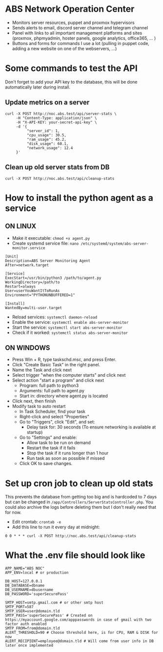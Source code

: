 # ABS Network Operation Center
  - Monitors server resources, puppet and proxmox hypervisors
  - Sends alerts to email, discord server channel and telegram channel
  - Panel with links to all important management platforms and sites (proxmox, phpmyadmin, hoster panels, google analytics, office365, ... )
  - Buttons and forms for commands I use a lot (pulling in puppet code, adding a new website on one of the webservers, ...)

# Some commands to test the API
Don't forget to add your API key to the database, this will be done automatically later during install.
## Update metrics on a server
```
curl -X POST http://noc.abs.test/api/server-stats \
     -H "Content-Type: application/json" \
     -H "X-API-KEY: your-secret-api-key" \
     -d '{
          "server_id": 1,
          "cpu_usage": 30.5,
          "ram_usage": 45.2,
          "disk_usage": 60.1,
          "network_usage": 12.4
     }'
```
## Clean up old server stats from DB
`curl -X POST http://noc.abs.test/api/cleanup-stats`

# How to install the python agent as a service
## ON LINUX
- Make it executable:
`chmod +x agent.py`
- Create systemd service file:
`nano /etc/systemd/system/abs-server-monitor.service`
```
[Unit]
Description=ABS Server Monitoring Agent
After=network.target

[Service]
ExecStart=/usr/bin/python3 /path/to/agent.py
WorkingDirectory=/path/to
Restart=always
User=userYouWantItToRunAs
Environment="PYTHONUNBUFFERED=1"

[Install]
WantedBy=multi-user.target
```
- Reload services:
`systemctl daemon-reload`  
- Enable the service:
`systemctl enable abs-server-monitor`  
- Start the service:
`systemctl start abs-server-monitor`  
- Check if it worked:
`systemctl status abs-server-monitor`  

## ON WINDOWS
- Press Win + R, type taskschd.msc, and press Enter.
- Click "Create Basic Task" in the right panel.
- Name the Task and click next
- Select trigger "when the computer starts" and click next
- Select action "start a program" and click next
     - Program: full path to python3
     - Arguments: full path to agent.py
     - Start in: directory where agent.py is located
- Click next, then finish
- Modify task to auto restart
     - In Task Scheduler, find your task
     - Right-click and select "Properties"
     - Go to "Triggers", click "Edit", and set:
          - Delay task for: 30 seconds (To ensure networking is available at startup)
     - Go to "Settings" and enable:
          - Allow task to be run on demand
          - Restart the task if it fails
          - Stop the task if it runs longer than 1 hour
          - Run task as soon as possible if missed
     - Click OK to save changes.

# Set up cron job to clean up old stats
This prevents the database from getting too big and is hardcoded to 7 days but can be changed in `/app/Controllers/ServerStatsController.php`. You could also archive the logs before deleting them but I don't really need that for now.
- Edit crontab: `crontab -e`
- Add this line to run it every day at midnight:
```
0 0 * * * curl -X POST http://noc.abs.test/api/cleanup-stats
```


# What the .env file should look like
```
APP_NAME="ABS NOC"
APP_ENV=local # or production

DB_HOST=127.0.0.1
DB_DATABASE=dbname
DB_USERNAME=dbusername
DB_PASSWORD='superSecurePass'

SMTP_HOST=smtp.gmail.com # or other smtp host
SMTP_PORT=587
SMTP_USER=user@domain.tld
SMTP_PASS='superSecurePass' # Created on https://myaccount.google.com/apppasswords in case of gmail with two factor auth enabled
SMTP_FROM=from@domain.tld
ALERT_THRESHOLD=90 # Choose threshold here, is for CPU, RAM & DISK for now
ALERT_RECIPIENT=employee@domain.tld # Will come from user info in DB later once implemented
```